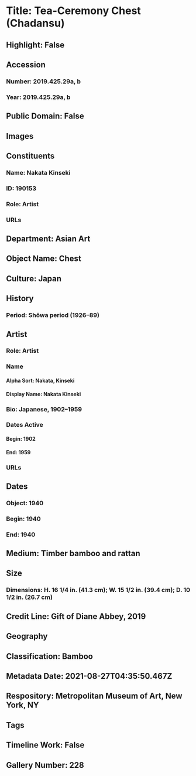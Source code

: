 # Title: Tea-Ceremony Chest (Chadansu)
## Highlight: False
## Accession
### Number: 2019.425.29a, b
### Year: 2019.425.29a, b
## Public Domain: False
## Images
## Constituents
### Name: Nakata Kinseki
### ID: 190153
### Role: Artist
### URLs
## Department: Asian Art
## Object Name: Chest
## Culture: Japan
## History
### Period: Shōwa period (1926–89)
## Artist
### Role: Artist
### Name
#### Alpha Sort: Nakata, Kinseki
#### Display Name: Nakata Kinseki
### Bio: Japanese, 1902–1959
### Dates Active
#### Begin: 1902
#### End: 1959
### URLs
## Dates
### Object: 1940
### Begin: 1940
### End: 1940
## Medium: Timber bamboo and rattan
## Size
### Dimensions: H. 16 1/4 in. (41.3 cm); W. 15 1/2 in. (39.4 cm); D. 10 1/2 in. (26.7 cm)
## Credit Line: Gift of Diane Abbey, 2019
## Geography
## Classification: Bamboo
## Metadata Date: 2021-08-27T04:35:50.467Z
## Respository: Metropolitan Museum of Art, New York, NY
## Tags
## Timeline Work: False
## Gallery Number: 228